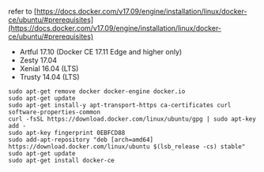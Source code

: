 refer to [https://docs.docker.com/v17.09/engine/installation/linux/docker-ce/ubuntu/#prerequisites](https://docs.docker.com/v17.09/engine/installation/linux/docker-ce/ubuntu/#prerequisites)

* Artful 17.10 (Docker CE 17.11 Edge and higher only)
* Zesty 17.04
* Xenial 16.04 (LTS)
* Trusty 14.04 (LTS)

```terminal
sudo apt-get remove docker docker-engine docker.io
sudo apt-get update
sudo apt-get install-y apt-transport-https ca-certificates curl software-properties-common
curl -fsSL https://download.docker.com/linux/ubuntu/gpg | sudo apt-key add -
sudo apt-key fingerprint 0EBFCD88
sudo add-apt-repository "deb [arch=amd64] https://download.docker.com/linux/ubuntu $(lsb_release -cs) stable"
sudo apt-get update
sudo apt-get install docker-ce
```

